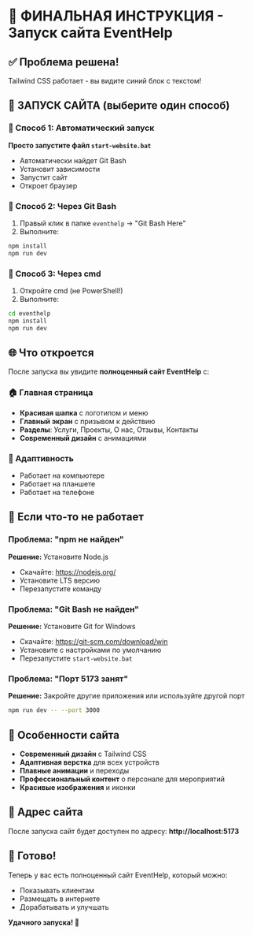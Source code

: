 # 🎯 ФИНАЛЬНАЯ ИНСТРУКЦИЯ - Запуск сайта EventHelp

## ✅ Проблема решена!

Tailwind CSS работает - вы видите синий блок с текстом!

## 🚀 ЗАПУСК САЙТА (выберите один способ)

### 🥇 Способ 1: Автоматический запуск

**Просто запустите файл `start-website.bat`**

- Автоматически найдет Git Bash
- Установит зависимости
- Запустит сайт
- Откроет браузер

### 🥈 Способ 2: Через Git Bash

1. Правый клик в папке `eventhelp` → "Git Bash Here"
2. Выполните:

```bash
npm install
npm run dev
```

### 🥉 Способ 3: Через cmd

1. Откройте cmd (не PowerShell!)
2. Выполните:

```cmd
cd eventhelp
npm install
npm run dev
```

## 🌐 Что откроется

После запуска вы увидите **полноценный сайт EventHelp** с:

### 🏠 Главная страница

- **Красивая шапка** с логотипом и меню
- **Главный экран** с призывом к действию
- **Разделы**: Услуги, Проекты, О нас, Отзывы, Контакты
- **Современный дизайн** с анимациями

### 📱 Адаптивность

- Работает на компьютере
- Работает на планшете
- Работает на телефоне

## 🔧 Если что-то не работает

### Проблема: "npm не найден"

**Решение:** Установите Node.js

- Скачайте: https://nodejs.org/
- Установите LTS версию
- Перезапустите команду

### Проблема: "Git Bash не найден"

**Решение:** Установите Git for Windows

- Скачайте: https://git-scm.com/download/win
- Установите с настройками по умолчанию
- Перезапустите `start-website.bat`

### Проблема: "Порт 5173 занят"

**Решение:** Закройте другие приложения или используйте другой порт

```bash
npm run dev -- --port 3000
```

## 🎨 Особенности сайта

- **Современный дизайн** с Tailwind CSS
- **Адаптивная верстка** для всех устройств
- **Плавные анимации** и переходы
- **Профессиональный контент** о персонале для мероприятий
- **Красивые изображения** и иконки

## 📍 Адрес сайта

После запуска сайт будет доступен по адресу:
**http://localhost:5173**

## 🎉 Готово!

Теперь у вас есть полноценный сайт EventHelp, который можно:

- Показывать клиентам
- Размещать в интернете
- Дорабатывать и улучшать

**Удачного запуска! 🚀**
